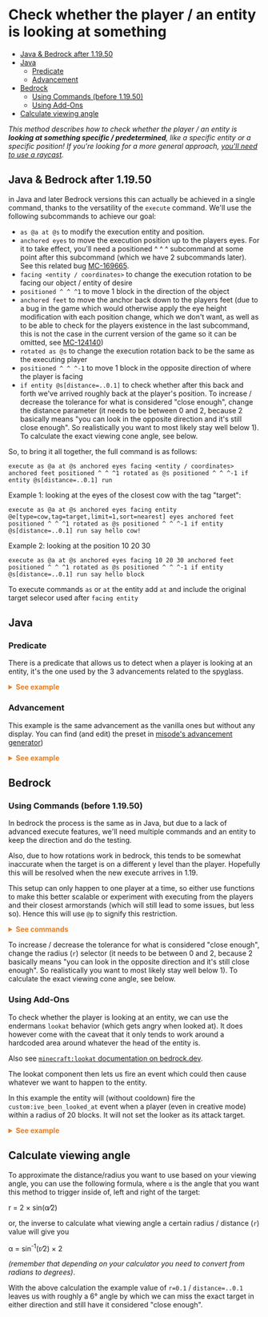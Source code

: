 # Check whether the player / an entity is looking at something

  - [Java & Bedrock after 1.19.50](#java-bedrock-after-11950)
  - [Java](#java)
    - [Predicate](#predicate)
    - [Advancement](#advancement)
  - [Bedrock](#bedrock)
    - [Using Commands (before 1.19.50)](#using-commands-before-11950)
    - [Using Add-Ons](#using-add-ons)
  - [Calculate viewing angle](#calculate-viewing-angle)

_This method describes how to check whether the player / an entity is **looking at something specific / predetermined**, like a specific entity or a specific position! If you're looking for a more general approach, [you'll need to use a raycast](/wiki/questions/raycast)._

## Java & Bedrock after 1.19.50

in Java and later Bedrock versions this can actually be achieved in a single command, thanks to the versatility of the `execute` command. We'll use the following subcommands to achieve our goal:

- `as @a at @s` to modify the execution entity and position.  
- `anchored eyes` to move the execution position up to the players eyes. For it to take effect, you'll need a positioned ^ ^ ^ subcommand at some point after this subcommand (which we have 2 subcommands later). See this related bug [MC-169665](https://bugs.mojang.com/browse/MC-169665).
- `facing <entity / coordinates>` to change the execution rotation to be facing our object / entity of desire  
- `positioned ^ ^ ^1` to move 1 block in the direction of the object  
- `anchored feet` to move the anchor back down to the players feet (due to a bug in the game which would otherwise apply the eye height modification with each position change, which we don't want, as well as to be able to check for the players existence in the last subcommand, this is not the case in the current version of the game so it can be omitted, see [MC-124140](https://bugs.mojang.com/browse/MC-124140))
- `rotated as @s` to change the execution rotation back to be the same as the executing player
- `positioned ^ ^ ^-1` to move 1 block in the opposite direction of where the player is facing
- `if entity @s[distance=..0.1]` to check whether after this back and forth we've arrived roughly back at the player's position. To increase / decrease the tolerance for what is considered "close enough", change the distance parameter (it needs to be between 0 and 2, because 2 basically means "you can look in the opposite direction and it's still close enough". So realistically you want to most likely stay well below 1). To calculate the exact viewing cone angle, see below.

So, to bring it all together, the full command is as follows:

```mcfunction
execute as @a at @s anchored eyes facing <entity / coordinates> anchored feet positioned ^ ^ ^1 rotated as @s positioned ^ ^ ^-1 if entity @s[distance=..0.1] run
```

Example 1: looking at the eyes of the closest cow with the tag "target":

```mcfunction
execute as @a at @s anchored eyes facing entity @e[type=cow,tag=target,limit=1,sort=nearest] eyes anchored feet positioned ^ ^ ^1 rotated as @s positioned ^ ^ ^-1 if entity @s[distance=..0.1] run say hello cow!
```

Example 2: looking at the position 10 20 30

```mcfunction
execute as @a at @s anchored eyes facing 10 20 30 anchored feet positioned ^ ^ ^1 rotated as @s positioned ^ ^ ^-1 if entity @s[distance=..0.1] run say hello block
```

To execute commands `as` or `at` the entity add `at` and include the original target selecor used after `facing entity`

## Java

### Predicate
There is a predicate that allows us to detect when a player is looking at an entity, it's the one used by the 3 advancements related to the spyglass.

<details markdown="1">
  <summary style="color: #e67e22; font-weight: bold;">See example</summary>

```mcfunction
# function example:tick
execute as @a[predicate=example:looking_cow] run say Hi, cow!
```
```json
# predicate example:looking_cow
{
  "condition": "minecraft:entity_properties",
  "entity": "this",
  "predicate": {
    "type_specific": {
      "type": "minecraft:player",
     "looking_at": {
        "type": "minecraft:cow"
      }
    }
  }
}
```
</details>

### Advancement
This example is the same advancement as the vanilla ones but without any display.
You can find (and edit) the preset in [misode's advancement generator](https://misode.github.io/advancement/?version=1.20.5&preset=adventure/spyglass_at_ghast))

<details markdown="1">
  <summary style="color: #e67e22; font-weight: bold;">See example</summary>

```json
# advancement example:lookat/cow
{
  "criteria": {
    "requirement": {
      "trigger": "minecraft:using_item",
      "conditions": {
        "player": [
          {
            "condition": "minecraft:entity_properties",
            "entity": "this",
            "predicate": {
              "type_specific": {
                "type": "minecraft:player",
                "looking_at": {
                  "type": "minecraft:cow"
                }
              }
            }
          }
        ],
        "item": {
          "items": "minecraft:spyglass"
        }
      }
    }
  },
  "rewards": {
    "function": "example:lookat/cow"
  }
}
```
```mcfunction
# function example:lookat/cow
advancement revoke @s only example:lookat/cow
say I am looking at a cow
```
</details>

## Bedrock

### Using Commands (before 1.19.50)

In bedrock the process is the same as in Java, but due to a lack of advanced execute features, we'll need multiple commands and an entity to keep the direction and do the testing.

Also, due to how rotations work in bedrock, this tends to be somewhat inaccurate when the target is on a different y level than the player. Hopefully this will be resolved when the new execute arrives in 1.19.

This setup can only happen to one player at a time, so either use functions to make this better scalable or experiment with executing from the players and their closest armorstands (which will still lead to some issues, but less so). Hence this will use `@p` to signify this restriction.

<details markdown="1">
  <summary style="color: #e67e22; font-weight: bold;">See commands</summary>

```mcfunction
# summon armorstand so we can do our check
execute @p ~~~ summon armor_stand ~~~ none checker
# tp armorstand to player including rotations
execute @p ~~~ tp @e[name=checker] ~~~ ~~
# move armorstand forward by 1 block from the players position
# should also work if you execute as the checker instead
execute @p ~~~ tp @e[name=checker] ^^^1
# rotate the armorstand to face our target
# target can be an entity or a block
execute @e[name=checker] ~~~ tp @s ~~~ facing <target>
# teleport the armorstand backwards from where it's looking
# so if the player is looking the same direction, it will have moved back and forth 
execute @e[name=checker] ~~~ tp @s ^^^-1
# now if the as and the player are close (enough) together, the player is looking at the target
execute @e[name=checker] ~~~ execute @p[r=0.1] ~~~ say hello there
# remove entity
kill @e[name=checker]
```

</details>

To increase / decrease the tolerance for what is considered "close enough", change the radius (`r`) selector (it needs to be between 0 and 2, because 2 basically means "you can look in the opposite direction and it's still close enough". So realistically you want to most likely stay well below 1). To calculate the exact viewing cone angle, see below.

### Using Add-Ons

To check whether the player is looking at an entity, we can use the endermans `lookat` behavior (which gets angry when looked at). It does however come with the caveat that it only tends to work around a hardcoded area around whatever the head of the entity is.

Also see [`minecraft:lookat` documentation on bedrock.dev](https://bedrock.dev/docs/stable/Entities#minecraft%3Alookat).

The lookat component then lets us fire an event which could then cause whatever we want to happen to the entity.

In this example the entity will (without cooldown) fire the `custom:ive_been_looked_at` event when a player (even in creative mode) within a radius of 20 blocks. It will not set the looker as its attack target.

<details markdown="1">
  <summary style="color: #e67e22; font-weight: bold;">See example</summary>

```json
"minecraft:lookat": {
  "allow_invulnerable": true,
  "filters": {
    "test": "is_family",
    "value": "player"
  },
  "look_event": {
    "event": "custom:ive_been_looked_at"
  },
  "search_radius": 20,
  "look_cooldown": [0,0],
  "set_target": false
}
```

</details>

## Calculate viewing angle

To approximate the distance/radius you want to use based on your viewing angle, you can use the following formula, where `α` is the angle that you want this method to trigger inside of, left and right of the target:

r = 2 &times; sin(&alpha;&frasl;2)  

or, the inverse to calculate what viewing angle a certain radius / distance (`r`) value will give you

&alpha; = sin<sup>-1</sup>(r&frasl;2) &times; 2

_(remember that depending on your calculator you need to convert from radians to degrees)_.

With the above calculation the example value of `r=0.1` / `distance=..0.1` leaves us with roughly a 6° angle by which we can miss the exact target in either direction and still have it considered "close enough".